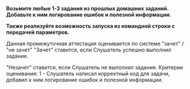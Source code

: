 **Возьмите любые 1-3 задания из прошлых домашних заданий. Добавьте к ним логирование ошибок и полезной информации.** 

**Также реализуйте возможность запуска из командной строки с передачей параметров.** 

Данная промежуточная аттестация оценивается по системе "зачет" / "не зачет" "Зачет" ставится, если Слушатель успешно выполнил задание. 

"Незачет" ставится, если Слушатель не выполнил задание. Критерии оценивания: 1 - Слушатель написал корректный код для задачи, добавил к ним логирование ошибок и полезной информации.
